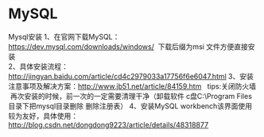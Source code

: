 # MySQL
Mysql安装
1、在官网下载MySQL： https://dev.mysql.com/downloads/windows/  下载后缀为msi 文件方便直接安装                             
2、具体安装流程：http://jingyan.baidu.com/article/cd4c2979033a17756f6e6047.html
3、安装注意事项及解决方案：http://www.jb51.net/article/84159.htm
   tips:关闭防火墙  再次安装的时候，前一次的一定需要清理干净（卸载软件 c盘C:\Program Files目录下把mysql目录删除 删除注册表）
4、安装MySQL workbench该界面使用较为友好，具体使用：http://blog.csdn.net/dongdong9223/article/details/48318877
